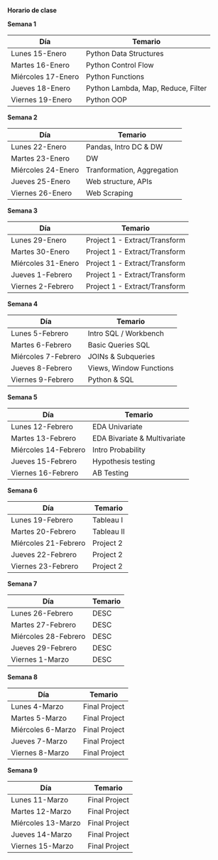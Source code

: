 **Horario de clase**

**Semana 1**

| Día             | Temario                                      |
|-----------------|----------------------------------------------|
| Lunes 15-Enero | Python Data Structures              |
| Martes 16-Enero    | Python Control Flow         |
| Miércoles 17-Enero | Python Functions             |
| Jueves 18-Enero    | Python Lambda, Map, Reduce, Filter         |
| Viernes 19-Enero | Python OOP              |



**Semana 2**

| Día             | Temario                                      |
|-----------------|----------------------------------------------|
| Lunes 22-Enero | Pandas, Intro DC & DW              |
| Martes 23-Enero    | DW         |
| Miércoles 24-Enero | Tranformation, Aggregation              |
| Jueves 25-Enero    | Web structure, APIs         |
| Viernes 26-Enero | Web Scraping              |



**Semana 3**

| Día             | Temario                                      |
|-----------------|----------------------------------------------|
| Lunes 29-Enero | Project 1 - Extract/Transform              |
| Martes 30-Enero    | Project 1 - Extract/Transform         |
| Miércoles 31-Enero | Project 1 - Extract/Transform              |
| Jueves 1-Febrero    | Project 1 - Extract/Transform         |
| Viernes 2-Febrero | Project 1 - Extract/Transform              |




**Semana 4**

| Día             | Temario                                      |
|-----------------|----------------------------------------------|
| Lunes 5-Febrero | Intro SQL / Workbench              |
| Martes 6-Febrero    | Basic Queries SQL         |
| Miércoles 7-Febrero | JOINs & Subqueries              |
| Jueves 8-Febrero    | Views, Window Functions         |
| Viernes 9-Febrero | Python & SQL              |




**Semana 5**

| Día             | Temario                                      |
|-----------------|----------------------------------------------|
| Lunes 12-Febrero | EDA Univariate              |
| Martes 13-Febrero    | EDA Bivariate & Multivariate         |
| Miércoles 14-Febrero | Intro Probability              |
| Jueves 15-Febrero    | Hypothesis testing         |
| Viernes 16-Febrero | AB Testing              |




**Semana 6**

| Día             | Temario                                      |
|-----------------|----------------------------------------------|
| Lunes 19-Febrero | Tableau I              |
| Martes 20-Febrero    | Tableau II         |
| Miércoles 21-Febrero | Project 2              |
| Jueves 22-Febrero    | Project 2         |
| Viernes 23-Febrero | Project 2              |




**Semana 7**

| Día             | Temario                                      |
|-----------------|----------------------------------------------|
| Lunes 26-Febrero | DESC              |
| Martes 27-Febrero    | DESC         |
| Miércoles 28-Febrero | DESC              |
| Jueves 29-Febrero    | DESC         |
| Viernes 1-Marzo | DESC              |




**Semana 8**

| Día             | Temario                                      |
|-----------------|----------------------------------------------|
| Lunes 4-Marzo | Final Project              |
| Martes 5-Marzo    | Final Project         |
| Miércoles 6-Marzo | Final Project              |
| Jueves 7-Marzo    | Final Project         |
| Viernes 8-Marzo | Final Project              |





**Semana 9**

| Día             | Temario                                      |
|-----------------|----------------------------------------------|
| Lunes 11-Marzo | Final Project              |
| Martes 12-Marzo    | Final Project         |
| Miércoles 13-Marzo | Final Project              |
| Jueves 14-Marzo    | Final Project         |
| Viernes 15-Marzo | Final Project              |



